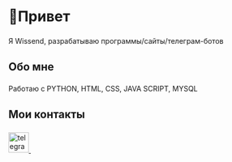 <h1 align="left">👋Привет</h1>

###

<p align="left">Я Wissend, разрабатываю программы/сайты/телеграм-ботов</p>

###

<h2 align="left">Обо мне</h2>

###

<p align="left">Работаю с PYTHON, HTML, CSS, JAVA SCRIPT, MYSQL</p>

###

<h2 align="left">Мои контакты</h2>

###

<div align="left">
  <a href="https://t.me/WissendCode" target="_blank">
    <img src="https://img.icons8.com/color/48/000000/telegram-app--v1.png" height="40" alt="telegram logo" />
  </a>
  <img width="12" />
</div>

###
